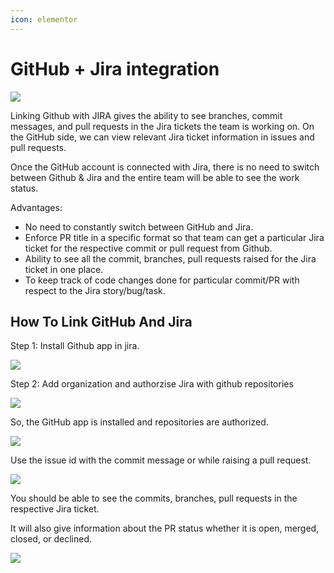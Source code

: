 ```yaml
---
icon: elementor
---
```


# GitHub + Jira integration

![](../../../../../.gitbook/assets/1591705813.png)

Linking Github with JIRA gives the ability to see branches, commit messages, and pull requests in the Jira tickets the team is working on. On the GitHub side, we can view relevant Jira ticket information in issues and pull requests.

Once the GitHub account is connected with Jira, there is no need to switch between Github & Jira and the entire team will be able to see the work status.

Advantages:

* No need to constantly switch between GitHub and Jira.
* Enforce PR title in a specific format so that team can get a particular Jira ticket for the respective commit or pull request from Github.
* Ability to see all the commit, branches, pull requests raised for the Jira ticket in one place.
* To keep track of code changes done for particular commit/PR with respect to the Jira story/bug/task.

## How To Link GitHub And Jira <a href="#githubjiraintegration-howtolinkgithubandjira" id="githubjiraintegration-howtolinkgithubandjira"></a>

Step 1: Install Github app in jira.

![](../../../../../.gitbook/assets/1628831847.png)

Step 2: Add organization and authorzise Jira with github repositories

![](../../../../../.gitbook/assets/1629159565.png)

So, the GitHub app is installed and repositories are authorized.

![](../../../../../.gitbook/assets/1629159571.png)

Use the issue id with the commit message or while raising a pull request.

![](../../../../../.gitbook/assets/1629159585.png)

You should be able to see the commits, branches, pull requests in the respective Jira ticket.

It will also give information about the PR status whether it is open, merged, closed, or declined.

![](../../../../../.gitbook/assets/1629159591.png)

